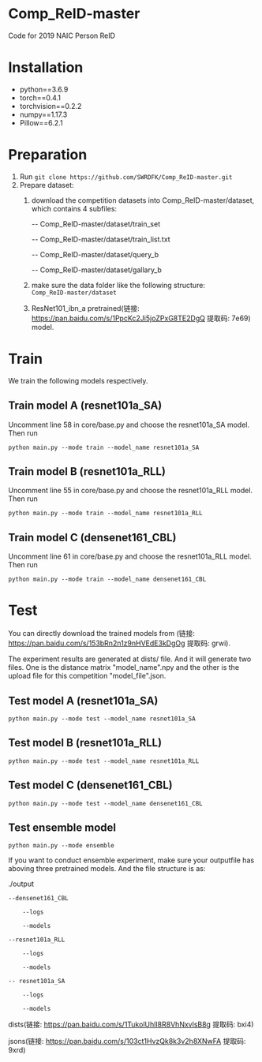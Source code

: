 # Comp_ReID-master
Code for 2019 NAIC Person ReID
# Installation
* python==3.6.9
* torch==0.4.1
* torchvision==0.2.2
* numpy==1.17.3
* Pillow==6.2.1
# Preparation
1. Run `git clone https://github.com/SWRDFK/Comp_ReID-master.git`
2. Prepare dataset: 
    1. download the competition datasets into Comp_ReID-master/dataset, which contains 4 subfiles:
    
        -- Comp_ReID-master/dataset/train_set
        
        -- Comp_ReID-master/dataset/train_list.txt
        
        -- Comp_ReID-master/dataset/query_b
        
        -- Comp_ReID-master/dataset/gallary_b
    2. make sure the data folder like the following structure:  
    `Comp_ReID-master/dataset`
    3. ResNet101_ibn_a pretrained(链接: https://pan.baidu.com/s/1PpcKc2Ji5joZPxG8TE2DgQ 提取码: 7e69) model.
# Train
We train the following models respectively.

## Train model A (resnet101a_SA)

Uncomment line 58 in core/base.py and choose the resnet101a_SA model. Then run

`python main.py --mode train --model_name resnet101a_SA`

## Train model B (resnet101a_RLL)

Uncomment line 55 in core/base.py and choose the resnet101a_RLL model. Then run

`python main.py --mode train --model_name resnet101a_RLL`

## Train model C (densenet161_CBL)

Uncomment line 61 in core/base.py and choose the resnet101a_RLL model. Then run

`python main.py --mode train --model_name densenet161_CBL`

# Test
You can directly download the trained models from (链接: https://pan.baidu.com/s/153bRn2n1z9nHVEdE3kDgOg 提取码: grwi).

The experiment results are generated at dists/ file. And it will generate two files. One is the distance matrix "model_name".npy and the other is the upload file for this competition "model_file".json.

## Test model A (resnet101a_SA)
`python main.py --mode test --model_name resnet101a_SA`
## Test model B (resnet101a_RLL)
`python main.py --mode test --model_name resnet101a_RLL`
## Test model C (densenet161_CBL)
`python main.py --mode test --model_name densenet161_CBL`

## Test ensemble model
`python main.py --mode ensemble`

If you want to conduct ensemble experiment, make sure your outputfile has aboving three pretrained models. And the file structure is as:

./output

    --densenet161_CBL
  
        --logs
    
        --models
    
    --resnet101a_RLL
  
        --logs
    
        --models
    
    -- resnet101a_SA
  
        --logs
    
        --models

dists(链接: https://pan.baidu.com/s/1TukolUhlI8R8VhNxvlsB8g 提取码: bxi4)

jsons(链接: https://pan.baidu.com/s/103ct1HvzQk8k3v2h8XNwFA 提取码: 9xrd)
